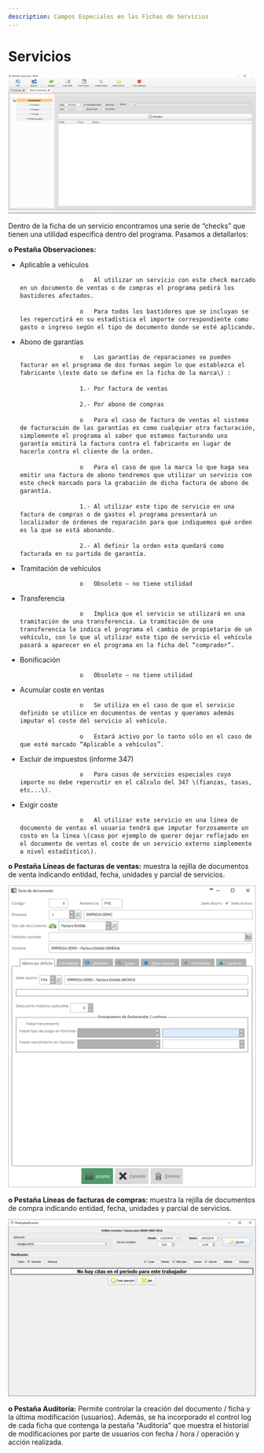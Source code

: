 ```yaml
---
description: Campos Especiales en las Fichas de Servicios
---
```


# Servicios

![](../../.gitbook/assets/image%20%28323%29.png)

Dentro de la ficha de un servicio encontramos una serie de “checks” que tienen una utilidad específica dentro del programa. Pasamos a detallarlos:

**o   Pestaña Observaciones:**

* Aplicable a vehículos

                       o   Al utilizar un servicio con este check marcado en un documento de ventas o de compras el programa pedirá los bastidores afectados.

                       o   Para todos los bastidores que se incluyan se les repercutirá en su estadística el importe correspondiente como gasto o ingreso según el tipo de documento donde se esté aplicando.

* Abono de garantías

                       o   Las garantías de reparaciones se pueden facturar en el programa de dos formas según lo que establezca el fabricante \(este dato se define en la ficha de la marca\) :

                       1.- Por factura de ventas

                       2.- Por abono de compras

                       o   Para el caso de factura de ventas el sistema de facturación de las garantías es como cualquier otra facturación, simplemente el programa al saber que estamos facturando una garantía emitirá la factura contra el fabricante en lugar de hacerlo contra el cliente de la orden.

                       o   Para el caso de que la marca lo que haga sea emitir una factura de abono tendremos que utilizar un servicio con este check marcado para la grabación de dicha factura de abono de garantía.

                       1.- Al utilizar este tipo de servicio en una factura de compras o de gastos el programa presentará un localizador de órdenes de reparación para que indiquemos qué orden es la que se está abonando.

                       2.- Al definir la orden esta quedará como facturada en su partida de garantía.

* Tramitación de vehículos

                       o   Obsoleto – no tiene utilidad

* Transferencia

                       o   Implica que el servicio se utilizará en una tramitación de una transferencia. La tramitación de una transferencia le indica el programa el cambio de propietario de un vehículo, con lo que al utilizar este tipo de servicio el vehículo pasará a aparecer en el programa en la ficha del “comprador”.

* Bonificación

                       o   Obsoleto – no tiene utilidad

* Acumular coste en ventas

                       o   Se utiliza en el caso de que el servicio definido se utilice en documentos de ventas y queramos además imputar el coste del servicio al vehículo.

                       o   Estará activo por lo tanto sólo en el caso de que esté marcado “Aplicable a vehículos”.

* Excluir de impuestos \(informe 347\)

                       o   Para casos de servicios especiales cuyo importe no debe repercutir en el cálculo del 347 \(fianzas, tasas, etc...\).

* Exigir coste

                       o   Al utilizar este servicio en una línea de documento de ventas el usuario tendrá que imputar forzosamente un costo en la línea \(caso por ejemplo de querer dejar reflejado en el documento de ventas el coste de un servicio externo simplemente a nivel estadístico\).

**o   Pestaña Líneas de facturas de ventas:** muestra la rejilla de documentos de venta indicando entidad, fecha, unidades y parcial de servicios.

![](../../.gitbook/assets/image%20%2857%29.png)

**o   Pestaña Líneas de facturas de compras:** muestra la rejilla de documentos de compra indicando entidad, fecha, unidades y parcial de servicios.

![](../../.gitbook/assets/image%20%28447%29.png)

**o   Pestaña Auditoría:** Permite controlar la creación del documento / ficha y la última modificación \(usuarios\). Además, se ha incorporado el control log de cada ficha que contenga la pestaña "Auditoría" que muestra el historial de modificaciones por parte de usuarios con fecha / hora / operación y acción realizada.

